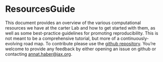 # ResourcesGuide
This document provides an overview of the various computational resources we have at the carter Lab and how to get started with them, as well as some best-practice guidelines for promoting reproducibility. This is not meant to be a comprehensive tutorial, but more of a continuously-evolving road map. To contribute please use the [github repository](https://github.com/TheJacksonLaboratory/ResourcesGuide). You’re welcome to provide any feedback by either opening an issue on github or contacting annat.haber@jax.org.